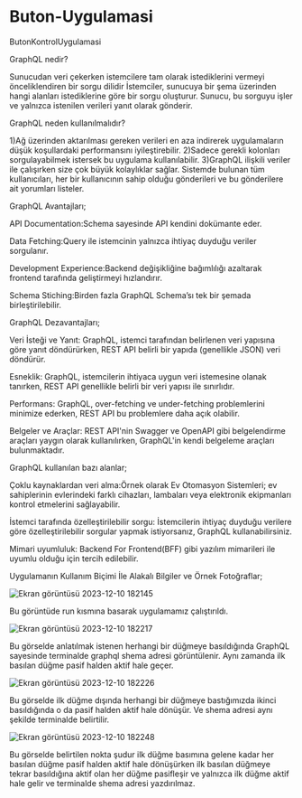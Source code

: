 # Buton-Uygulamasi
ButonKontrolUygulamasi

GraphQL nedir?

Sunucudan veri çekerken istemcilere tam olarak istediklerini vermeyi önceliklendiren bir sorgu dilidir
İstemciler, sunucuya bir şema üzerinden hangi alanları istediklerine göre bir sorgu oluşturur. Sunucu, bu sorguyu işler ve yalnızca istenilen verileri yanıt olarak gönderir.

GraphQL neden kullanılmalıdır?

1)Ağ üzerinden aktarılması gereken verileri en aza indirerek uygulamaların düşük koşullardaki performansını iyileştirebilir.
2)Sadece gerekli kolonları sorgulayabilmek istersek bu uygulama kullanılabilir.
3)GraphQL ilişkili veriler ile çalışırken size çok büyük kolaylıklar sağlar. Sistemde bulunan tüm kullanıcıları, her bir kullanıcının sahip olduğu gönderileri ve bu gönderilere ait yorumları listeler.

GraphQL Avantajları;

API Documentation:Schema sayesinde API kendini dokümante eder.

Data Fetching:Query ile istemcinin yalnızca ihtiyaç duyduğu veriler sorgulanır.

Development Experience:Backend değişikliğine bağımlılığı azaltarak frontend tarafında geliştirmeyi hızlandırır.

Schema Stiching:Birden fazla GraphQL Schema’sı tek bir şemada birleştirilebilir.


GraphQL Dezavantajları;

Veri İsteği ve Yanıt: GraphQL, istemci tarafından belirlenen veri yapısına göre yanıt döndürürken, REST API belirli bir yapıda (genellikle JSON) veri döndürür.

Esneklik: GraphQL, istemcilerin ihtiyaca uygun veri istemesine olanak tanırken, REST API genellikle belirli bir veri yapısı ile sınırlıdır.

Performans: GraphQL, over-fetching ve under-fetching problemlerini minimize ederken, REST API bu problemlere daha açık olabilir.

Belgeler ve Araçlar: REST API'nin Swagger ve OpenAPI gibi belgelendirme araçları yaygın olarak kullanılırken, GraphQL'in kendi belgeleme araçları bulunmaktadır.


GraphQL kullanılan bazı alanlar;

Çoklu kaynaklardan veri alma:Örnek olarak Ev Otomasyon Sistemleri; ev sahiplerinin evlerindeki farklı cihazları, lambaları veya elektronik ekipmanları kontrol etmelerini sağlayabilir.

İstemci tarafında özelleştirilebilir sorgu: İstemcilerin ihtiyaç duyduğu verilere göre özelleştirilebilir sorgular yapmak istiyorsanız, GraphQL kullanabilirsiniz.

Mimari uyumluluk: Backend For Frontend(BFF) gibi yazılım mimarileri ile uyumlu olduğu için tercih edilebilir.


Uygulamanın Kullanım Biçimi İle Alakalı Bilgiler ve Örnek Fotoğraflar;

![Ekran görüntüsü 2023-12-10 182145](https://github.com/Gulbaharelik/Buton-Uygulamasi/assets/115218532/6f0d2d83-1700-4145-ad64-4410b05af7d1)

Bu görüntüde run kısmına basarak uygulamamız çalıştırıldı.

![Ekran görüntüsü 2023-12-10 182217](https://github.com/Gulbaharelik/Buton-Uygulamasi/assets/115218532/5cf4b8c6-17e8-4ea6-8319-1866cd33a75b)

Bu görselde anlatılmak istenen herhangi bir düğmeye basıldığında GraphQL sayesinde terminalde graphql shema adresi görüntülenir. Aynı zamanda ilk basılan düğme pasif halden aktif hale geçer.

![Ekran görüntüsü 2023-12-10 182226](https://github.com/Gulbaharelik/Buton-Uygulamasi/assets/115218532/ef13b452-7034-4aad-9035-f1a671ff2661)

Bu görselde ilk düğme dışında herhangi bir düğmeye bastığımızda ikinci basıldığında o da pasif halden aktif hale dönüşür. Ve shema adresi aynı şekilde terminalde belirtilir. 

![Ekran görüntüsü 2023-12-10 182248](https://github.com/Gulbaharelik/Buton-Uygulamasi/assets/115218532/404b0416-8c75-4428-b4a0-90c347606d6c)

Bu görselde belirtilen nokta şudur ilk düğme basımına gelene kadar her basılan düğme pasif halden aktif hale dönüşürken ilk basılan düğmeye tekrar basıldığına aktif olan her düğme pasifleşir ve yalnızca ilk düğme aktif hale gelir ve terminalde shema adresi yazdırılmaz.
